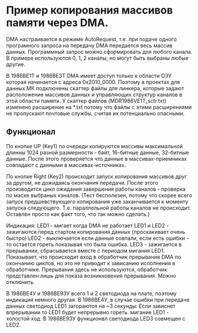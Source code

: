 ﻿# Пример копирования массивов памяти через DMA.

DMA настраивается в режиме AutoRequest, т.е. при подаче одного програмного запроса на передачу DMA передается весь массив данных. Программный запрос можно сформировать для любого канала. В примере используются 0, 1, 2 каналы, но могут быть выбраны любые другие.

В 1986ВЕ1Т и 1986ВЕ3Т DMA имеет доступ только к области ОЗУ которая начинается с адреса 0x2010_0000. Поэтому в проектах для данных МК подключены скаттер файлы для линкера, которые задают расположение массивов данных и управляющих структур каналов в этой области памяти. У скаттер файлов (MDR1986VE1T_sctr.txt) изменено расширение на *.txt потому что файлы с этими расширениями не пропускают почтовые службы, считая их потенциально опасными.

## Функционал
По кнопке UP (Key1) по очереди копируются массивы максимальной длинны 1024 разной размерности - байт, 16-битные данные, 32-битные данные. После этого проверяется что данные в массивах-приемниках совпадают с данными в массивах-источниках.

По кнопке Right (Key2) происходит запуск копирования массивов друг за другом, не дожидаясь окончания передачи. После этого производится цикл ожидания завершения работы каналов - проверка по маске выбраных каналов. (Тест бесполезен, потому что скорее всего запуск предшевствующего копирования уже заканчивается к моменту запуска следующего. Т.е. параллельной работы каналов не происходит. Оставлен просто как факт того, что так можно сделать.)

Индикация:
  LED1 - мигает когда DMA не работает
  LED1 и LED2 - зажигаются перед стартом копирования данных (проскакивает очень быстро)
  LED2 - выключается если данные совпали, если есть ошибки - то остается гореть показывая что была ошибка.
  LED3 - зажигается в прерывании, сбрасывается вместе с периодом мигания LED1. Показывает, что происходит вход в обработчик прерывания DMA по окончанию циклов, но это не приводит к зависанию исполнения в обработчике. Прерывания здесь не используются, обработчик представлен лишь для показа возникновения прерывания. Можно отключить.

В 1986ВЕ4У и 1986ВЕ93У всего 1 и 2 светодиода на плате, поэтому индикация немного другая.
В 1986ВЕ4У, в случае ошибки при передаче данных светодиод LED1 загораются на ~3 секунды. Если зависнет впрерывании то LED1 будет непрерывно гореть. мигание LED1 - холостой ход.
В 1986ВЕ93У функционвл светодиода LED3 совмещен с LED2.
